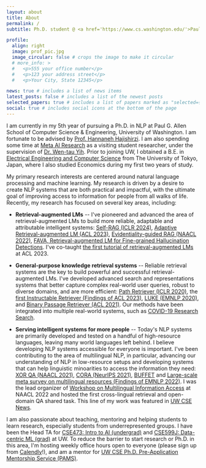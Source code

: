 ```yaml
---
layout: about
title: About
permalink: /
subtitle: Ph.D. student @ <a href='https://www.cs.washington.edu/'>Paul G. Allen School of Computer Science & Engineering, University of Washington</a><br>Visiting Student Researcher @ <a href='https://ai.meta.com/'>Meta AI</a>

profile:
  align: right
  image: prof_pic.jpg
  image_circular: false # crops the image to make it circular
  # more_info: >
  #   <p>555 your office number</p>
  #   <p>123 your address street</p>
  #   <p>Your City, State 12345</p>

news: true # includes a list of news items
latest_posts: false # includes a list of the newest posts
selected_papers: true # includes a list of papers marked as "selected={true}"
social: true # includes social icons at the bottom of the page
---
```


<!-- Write your biography here. Tell the world about yourself. Link to your favorite [subreddit](http://reddit.com). You can put a picture in, too. The code is already in, just name your picture `prof_pic.jpg` and put it in the `img/` folder.

Put your address / P.O. box / other info right below your picture. You can also disable any of these elements by editing `profile` property of the YAML header of your `_pages/about.md`. Edit `_bibliography/papers.bib` and Jekyll will render your [publications page](/al-folio/publications/) automatically.

Link to your social media connections, too. This theme is set up to use [Font Awesome icons](https://fontawesome.com/) and [Academicons](https://jpswalsh.github.io/academicons/), like the ones below. Add your Facebook, Twitter, LinkedIn, Google Scholar, or just disable all of them. -->

I am currently in my 5th year of pursuing a Ph.D. in NLP at Paul G. Allen School of Computer Science & Engineering, University of Washington. I am fortunate to be advised by [Prof. Hannaneh Hajishirzi](https://homes.cs.washington.edu/~hannaneh/index.html). I am also spending some time at [Meta AI Research](https://ai.meta.com/research/) as a visiting student researcher, under the supervision of [Dr. Wen-tau Yih](https://scottyih.org/). Prior to joining UW, I obtained a B.E. in [Electrical Engineering and Computer Science](https://www.ee.t.u-tokyo.ac.jp/en/) from The University of Tokyo, Japan, where I also studied Economics during my first two years of study.

My primary research interests are centered around natural language processing and machine learning.
My research is driven by a desire to create NLP systems that are both practical and impactful, with the ultimate goal of improving access to information for people from all walks of life.
Recently, my research has focused on several key areas, including:


- **Retrieval-augmented LMs** -- I've pioneered and advanced the area of retrieval-augmented LMs to build more reliable, adaptable and attributable intelligent systems: [Self-RAG (ICLR 2024)](https://arxiv.org/abs/2310.11511), [Adaptive Retrieval-augmented LM (ACL 2023)](https://arxiv.org/abs/2212.10511), [Evidentiality-guided RAG (NAACL 2022)](https://arxiv.org/abs/2112.08688), [FAVA, Retrieval-augmented LM for Fine-grained Hallucination Detections](https://arxiv.org/abs/2401.06855). I've co-taught [the first tutorial of retrieval-augmented LMs](https://acl2023-retrieval-lm.github.io/) at ACL 2023.


- **General-purpose knowledge retrieval systems** -- Reliable retrieval systems are the key to build powerful and successful retrieval-augmented LMs. I've developed advanced search and representations systems that better capture complex real-world user queries, robust to diverse domains, and are more efficient: [Path Retriever (ICLR 2020)](https://openreview.net/forum?id=SJgVHkrYDH), the [first Instructable Retriever (Findings of ACL 2023)](https://arxiv.org/abs/2211.09260), [LUKE (EMNLP 2020)](https://arxiv.org/abs/2010.01057), and [Binary Passage Retriever (ACL 2021)](https://arxiv.org/abs/2106.00882). Our methods have been integrated into multiple real-world systems, such as [COVID-19 Research Search](https://www.salesforce.com/news/stories/salesforce-research-develops-new-search-engine-to-support-the-fight-against-covid-19/).


- **Serving intelligent systems for more people** -- Today's NLP systems are primarily developed and tested on a handful of high-resource languages, leaving many world languages left behind. I believe developing NLP systems accessible for everyone is important. I've been contributing to the area of multilingual NLP, in particular, advancing our understanding of NLP in low-resource setups and developing systems that can help linguistic minoarities to access the information they need: [XOR QA (NAACL 2021)](https://arxiv.org/abs/2010.11856), [CORA (NeurIPS 2021)](https://arxiv.org/abs/2107.11976), [BUFFET](https://arxiv.org/abs/2305.14857) and [Large-scale meta survey on multilingual resources (Findings of EMNLP 2022)](https://arxiv.org/abs/2211.15649). I was the lead organizer of [Workshop on Multilingual Information Access](https://mia-workshop.github.io/) at NAACL 2022 and hosted the first cross-lingual retrieval and open-domain QA shared task. This line of my work was featured in [UW CSE News](https://news.cs.washington.edu/2022/10/20/lost-in-translation-no-more-ibm-fellowship-winner-akari-asai-asks-and-answers-big-questions-in-nlp-to-expand-information-access-to-all/).

I am also passionate about teaching, mentoring and helping students to learn research, especially students from underrepresented groups.
I have been the Head TA for [CSE473: Intro to AI (undergrad)](https://courses.cs.washington.edu/courses/cse473/23au/) and [CSE599J: Data-centric ML (grad)](https://koh.pw/cse599j/) at UW.  To reduce the barrier to start research or Ph.D. in this area, I'm hosting weekly office hours open to everyone (please sign up from [Calendly](https://calendly.com/akari-asai/office-hour)!), and am a mentor for [UW CSE Ph.D. Pre-Application Mentorship Service (PAMS)](https://www.cs.washington.edu/academics/phd/admissions/pams).
